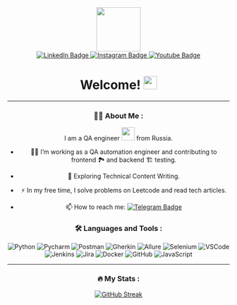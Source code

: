 <div id="header" align="center">
  <img src="https://media.giphy.com/media/B4xdycvhDq7qM3cdh2/giphy.gif" width="100"/>
</div>
<div id="badges" align="center">
  <a href="https://www.linkedin.com/in/mytsykov/">
    <img src="https://img.shields.io/badge/LinkedIn-blue?style=for-the-badge&logo=linkedin&logoColor=white" alt="LinkedIn Badge"/>
    </a>
  <a href="https://www.instagram.com/witnessofblue/">
    <img src="https://img.shields.io/badge/Instagram-red?style=for-the-badge&logo=instagram&logoColor=white" alt="Instagram Badge"/>
    </a>
  <a href="https://www.youtube.com/channel/UCoHdu8iqS8XcNn-GYi894lA">
    <img src="https://img.shields.io/badge/YouTube-red?style=for-the-badge&logo=youtube&logoColor=white" alt="Youtube Badge"/>
    </a>
<div id="badges" align="center">
  <img src="https://komarev.com/ghpvc/?username=vaniffatiy&style=flat-square&color=blue" alt=""/>
  <h1>
    Welcome!
    <img src="https://media.giphy.com/media/hvRJCLFzcasrR4ia7z/giphy.gif" width="30px"/>
  </h1>
</div>

---

### :man_technologist: About Me :
I am a QA engineer <img src="https://media.giphy.com/media/WUlplcMpOCEmTGBtBW/giphy.gif" width="30"> from Russia.

- :mechanic: I’m working as a QA automation engineer and contributing to frontend :national_park: and backend :building_construction: testing.

- :seedling: Exploring Technical Content Writing.

- :zap: In my free time, I solve problems on Leetcode and read tech articles.

- :mailbox: How to reach me: [![Telegram Badge](https://img.shields.io/badge/-vaniffatiy-blue?style=flat&logo=Telegram&logoColor=white)](vaniffatiy)

### :hammer_and_wrench: Languages and Tools :

![Python](https://img.shields.io/badge/Python-316192?style=for-the-badge&logo=python&logoColor=yellow)
![Pycharm](https://img.shields.io/badge/pycharm-6DA55F?style=for-the-badge&logo=pycharm&logoColor=white)
![Postman](https://img.shields.io/badge/postman-%2320232a.svg?style=for-the-badge&logo=postman&logoColor=%FF6C37)
![Gherkin](https://img.shields.io/badge/gherkin-blue?style=for-the-badge&logo=gherkin&logoColor=white)
![Allure](https://img.shields.io/badge/Allure-green?style=for-the-badge&logo=allure&logoColor=white)
![Selenium](https://img.shields.io/badge/selenium-%23E0234E.svg?style=for-the-badge&logo=selenium&logoColor=white)
![VSCode](https://img.shields.io/badge/VsCode-%2338B2AC.svg?style=for-the-badge&logo=vscode&logoColor=white)
![Jenkins](https://img.shields.io/badge/Jenkins-%230081CB.svg?style=for-the-badge&logo=jenkins&logoColor=red)
![Jira](https://img.shields.io/badge/jira-316192?style=for-the-badge&logo=jirar&logoColor=white)
![Docker](https://img.shields.io/badge/Docker-316192?style=for-the-badge&logo=docker&logoColor=white)
![GitHub](https://img.shields.io/badge/git%20-%232671E5.svg?style=for-the-badge&logo=git&logoColor=white)
![JavaScript](https://img.shields.io/badge/JavaScript-F7DF1E?style=for-the-badge&logo=javascript&logoColor=black)

---

### :fire: My Stats :
[![GitHub Streak](https://streak-stats.demolab.com?user=vaniffatiy&theme=transparent&hide_border=true&mode=weekly&fire=FF2222&dates=2C68F6&currStreakLabel=2C68F6&currStreakNum=2C68F6)](https://git.io/streak-stats)
